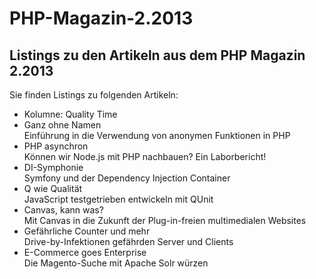 PHP-Magazin-2.2013
==================

## Listings zu den Artikeln aus dem PHP Magazin 2.2013


Sie finden Listings zu folgenden Artikeln:

* Kolumne: Quality Time
* Ganz ohne Namen<br />Einführung in die Verwendung von anonymen Funktionen in PHP
* PHP asynchron<br />Können wir Node.js mit PHP nachbauen? Ein Laborbericht!
* DI-Symphonie<br />Symfony und der Dependency Injection Container
* Q wie Qualität<br />JavaScript testgetrieben entwickeln mit QUnit
* Canvas, kann was?<br />Mit Canvas in die Zukunft der Plug-in-freien multimedialen Websites
* Gefährliche Counter und mehr<br />Drive-by-Infektionen gefährden Server und Clients
* E-Commerce goes Enterprise<br />Die Magento-Suche mit Apache Solr würzen
